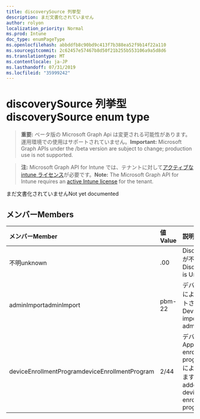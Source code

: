 ```yaml
---
title: discoverySource 列挙型
description: まだ文書化されていません
author: rolyon
localization_priority: Normal
ms.prod: Intune
doc_type: enumPageType
ms.openlocfilehash: abbddfb8c90bd9c413f7b388ea52f9b14f22a110
ms.sourcegitcommit: 2c62457e57467b8d50f21b255b553106a9a5d8d6
ms.translationtype: MT
ms.contentlocale: ja-JP
ms.lasthandoff: 07/31/2019
ms.locfileid: "35999242"
---
```

# <a name="discoverysource-enum-type"></a><span data-ttu-id="6e995-103">discoverySource 列挙型</span><span class="sxs-lookup"><span data-stu-id="6e995-103">discoverySource enum type</span></span>

> <span data-ttu-id="6e995-104">**重要:** ベータ版の Microsoft Graph Api は変更される可能性があります。運用環境での使用はサポートされていません。</span><span class="sxs-lookup"><span data-stu-id="6e995-104">**Important:** Microsoft Graph APIs under the /beta version are subject to change; production use is not supported.</span></span>

> <span data-ttu-id="6e995-105">**注:** Microsoft Graph API for Intune では、テナントに対して[アクティブな intune ライセンス](https://go.microsoft.com/fwlink/?linkid=839381)が必要です。</span><span class="sxs-lookup"><span data-stu-id="6e995-105">**Note:** The Microsoft Graph API for Intune requires an [active Intune license](https://go.microsoft.com/fwlink/?linkid=839381) for the tenant.</span></span>

<span data-ttu-id="6e995-106">まだ文書化されていません</span><span class="sxs-lookup"><span data-stu-id="6e995-106">Not yet documented</span></span>

## <a name="members"></a><span data-ttu-id="6e995-107">メンバー</span><span class="sxs-lookup"><span data-stu-id="6e995-107">Members</span></span>
|<span data-ttu-id="6e995-108">メンバー</span><span class="sxs-lookup"><span data-stu-id="6e995-108">Member</span></span>|<span data-ttu-id="6e995-109">値</span><span class="sxs-lookup"><span data-stu-id="6e995-109">Value</span></span>|<span data-ttu-id="6e995-110">説明</span><span class="sxs-lookup"><span data-stu-id="6e995-110">Description</span></span>|
|:---|:---|:---|
|<span data-ttu-id="6e995-111">不明</span><span class="sxs-lookup"><span data-stu-id="6e995-111">unknown</span></span>|<span data-ttu-id="6e995-112">.0</span><span class="sxs-lookup"><span data-stu-id="6e995-112">0</span></span>|<span data-ttu-id="6e995-113">DiscoverySource が不明です。</span><span class="sxs-lookup"><span data-stu-id="6e995-113">DiscoverySource is Unknown.</span></span>|
|<span data-ttu-id="6e995-114">adminImport</span><span class="sxs-lookup"><span data-stu-id="6e995-114">adminImport</span></span>|<span data-ttu-id="6e995-115">pbm-2</span><span class="sxs-lookup"><span data-stu-id="6e995-115">2</span></span>|<span data-ttu-id="6e995-116">デバイスは管理者によってインポートされます。</span><span class="sxs-lookup"><span data-stu-id="6e995-116">Device is imported by admin.</span></span>|
|<span data-ttu-id="6e995-117">deviceEnrollmentProgram</span><span class="sxs-lookup"><span data-stu-id="6e995-117">deviceEnrollmentProgram</span></span>|<span data-ttu-id="6e995-118">2/4</span><span class="sxs-lookup"><span data-stu-id="6e995-118">4</span></span>|<span data-ttu-id="6e995-119">デバイスは、Apple device enrollment program (Dep) によって追加されます。</span><span class="sxs-lookup"><span data-stu-id="6e995-119">Device is added by Apple device enrollment program (Dep).</span></span>|





